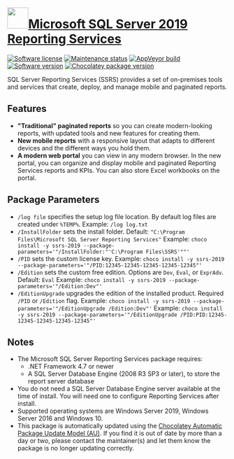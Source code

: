 # [<img src="https://cdn.jsdelivr.net/gh/dgalbraith/chocolatey-packages@7b581b8f8d5d9c933b4dad49d2c9966f3c5bf5e5/icons/ssrs-2019.png" width="48" height="48" />Microsoft SQL Server 2019 Reporting Services](<https://chocolatey.org/packages/ssrs-2019>)

[![Software license](https://img.shields.io/badge/license-proprietary-lightgrey)](https://www.microsoft.com/sql-server/sql-server-2019-pricing/)
[![Maintenance status](https://img.shields.io/badge/maintained%3F-yes-green.svg)](https://github.com/dgalbraith/chocolatey-packages/graphs/commit-activity)
[![AppVeyor build](https://img.shields.io/appveyor/ci/dgalbraith/chocolatey-packages)](https://ci.appveyor.com/project/dgalbraith/chocolatey-packages)
[![Software version](https://img.shields.io/badge/version-15.0.7545.4810-blue)](https://www.microsoft.com/download/details.aspx?id=100122)
[![Chocolatey package version](https://img.shields.io/chocolatey/v/ssrs-2019?label=Chocolatey)](https://chocolatey.org/packages/ssrs-2019)

SQL Server Reporting Services (SSRS) provides a set of on-premises tools and services that create, deploy, and manage mobile and paginated reports.

## Features

* **"Traditional" paginated reports** so you can create modern-looking reports, with updated tools and new features for creating them.
* **New mobile reports** with a responsive layout that adapts to different devices and the different ways you hold them.
* **A modern web portal** you can view in any modern browser. In the new portal, you can organize and display mobile and paginated Reporting Services reports and KPIs. You can also store Excel workbooks on the portal.

## Package Parameters

* `/log file` specifies the setup log file location.  By default log files are created under `%TEMP%`.
  Example: `/log log.txt`
* `/InstallFolder` sets the install folder.
  Default: `"C:\Program Files\Microsoft SQL Server Reporting Services"`
  Example: `choco install -y ssrs-2019 --package-parameters='"/InstallFolder:"'C:\Program Files\SSRS'""'`
* `/PID` sets the custom license key.
  Example: `choco install -y ssrs-2019 --package-parameters='"/PID:12345-12345-12345-12345-12345"'`
* `/Edition` sets the custom free edition.  Options are `Dev`, `Eval`, or `ExprAdv`.
  Default: `Eval`
  Example: `choco install -y ssrs-2019 --package-parameters='"/Edition:Dev"'`
* `/EditionUpgrade` upgrades the edition of the installed product.  Required `/PID` or `/Edition` flag.
  Example: `choco install -y ssrs-2019 --package-parameters='"/EditionUpgrade /Edition:Dev"'`
  Example: `choco install -y ssrs-2019 --package-parameters='"/EditionUpgrade /PID:PID:12345-12345-12345-12345-12345"'`

## Notes

* The Microsoft SQL Server Reporting Services package requires:
  * .NET Framework 4.7 or newer
  * A SQL Server Database Engine (2008 R3 SP3 or later), to store the report server database
* You do not need a SQL Server Database Engine server available at the time of install. You will need one to configure Reporting Services after install.
* Supported operating systems are Windows Server 2019, Windows Server 2016 and Windows 10.
* This package is automatically updated using the [Chocolatey Automatic Package Update Model (AU)](https://github.com/majkinetor/au/blob/master/README.md).
  If you find it is out of date by more than a day or two, please contact the maintainer(s) and let them know the package is no longer updating correctly.
